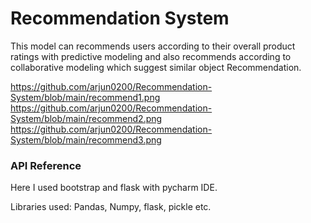 
# Recommendation System

This model can recommends users according to their overall product ratings with predictive modeling and also recommends according to collaborative modeling which suggest similar object Recommendation.

https://github.com/arjun0200/Recommendation-System/blob/main/recommend1.png
https://github.com/arjun0200/Recommendation-System/blob/main/recommend2.png
https://github.com/arjun0200/Recommendation-System/blob/main/recommend3.png

### API Reference
Here I used bootstrap and flask with pycharm IDE.

Libraries used: Pandas, Numpy, flask, pickle etc.

